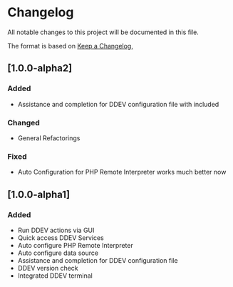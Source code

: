 # Changelog

All notable changes to this project will be documented in this file.

The format is based on [Keep a Changelog](https://keepachangelog.com/en/1.0.0/),

## [1.0.0-alpha2]

### Added

- Assistance and completion for DDEV configuration file with included

### Changed

- General Refactorings

### Fixed

- Auto Configuration for PHP Remote Interpreter works much better now

## [1.0.0-alpha1]

### Added

- Run DDEV actions via GUI
- Quick access DDEV Services
- Auto configure PHP Remote Interpreter
- Auto configure data source
- Assistance and completion for DDEV configuration file
- DDEV version check
- Integrated DDEV terminal
